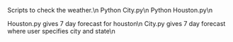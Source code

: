 Scripts to check the weather.\n
Python City.py\n
Python Houston.py\n

Houston.py gives 7 day forecast for houston\n
City.py gives 7 day forecast where user specifies city and state\n
